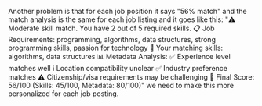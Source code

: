 Another problem is that for each job position it says "56% match" and the match analysis is the same for each job listing  and it goes like this: "⚠️ Moderate skill match. You have 2 out of 5 required skills. 📋 Job Requirements: programming, algorithms, data structures, strong programming skills, passion for technology 🎯 Your matching skills: algorithms, data structures 📊 Metadata Analysis: ✅ Experience level matches well ℹ️ Location compatibility unclear ✅ Industry preference matches ⚠️ Citizenship/visa requirements may be challenging 🎯 Final Score: 56/100 (Skills: 45/100, Metadata: 80/100)" we need to make this more personalized for each job posting.